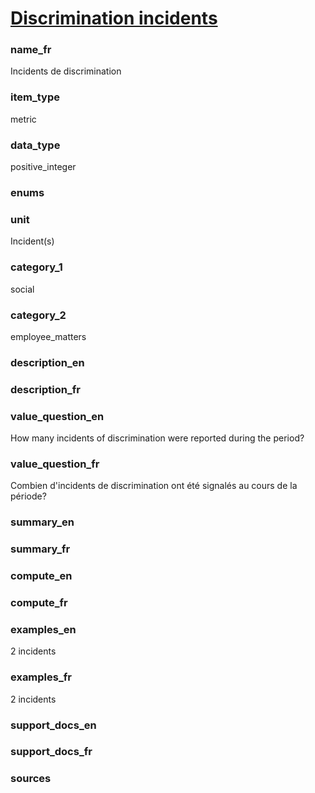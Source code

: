 
# [Discrimination incidents](#discrimation_report_count)

### name_fr

Incidents de discrimination

### item_type

metric

### data_type

positive_integer

### enums



### unit

Incident(s)

### category_1

social

### category_2

employee_matters

### description_en



### description_fr



### value_question_en

How many incidents of discrimination were reported during the period?

### value_question_fr

Combien d'incidents de discrimination ont été signalés au cours de
la période?

### summary_en



### summary_fr



### compute_en



### compute_fr



### examples_en

2 incidents

### examples_fr

2 incidents

### support_docs_en



### support_docs_fr



### sources


            
